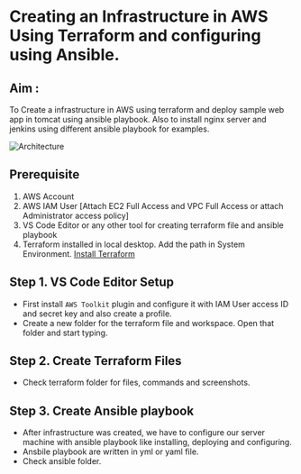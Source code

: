 # Creating an Infrastructure in AWS Using Terraform and configuring using Ansible.

## Aim :
To Create a infrastructure in AWS using terraform and deploy sample web app in tomcat using ansible playbook. Also to install nginx server and jenkins using different ansible playbook for examples.

![Architecture](https://drive.google.com/uc?export=view&id=1CV4yKNUPy2-bGsGeJhK_02yGqFdG0xdM)

## Prerequisite
1. AWS Account
2. AWS IAM User [Attach EC2 Full Access and VPC Full Access or attach Administrator access policy]
3. VS Code Editor or any other tool for creating terraform file and ansible playbook
4. Terraform installed in local desktop. Add the path in System Environment. [Install Terraform](https://developer.hashicorp.com/terraform/downloads)

## Step 1. VS Code Editor Setup
* First install ```AWS Toolkit``` plugin and configure it with IAM User access ID and secret key and also create a profile.
* Create a new folder for the terraform file and workspace. Open that folder and start typing.

## Step 2. Create Terraform Files
* Check terraform folder for files, commands and screenshots.

## Step 3. Create Ansible playbook
* After infrastructure was created, we have to configure our server machine with ansible playbook like installing, deploying and configuring.
* Ansbile playbook are written in yml or yaml file.
* Check ansible folder.


